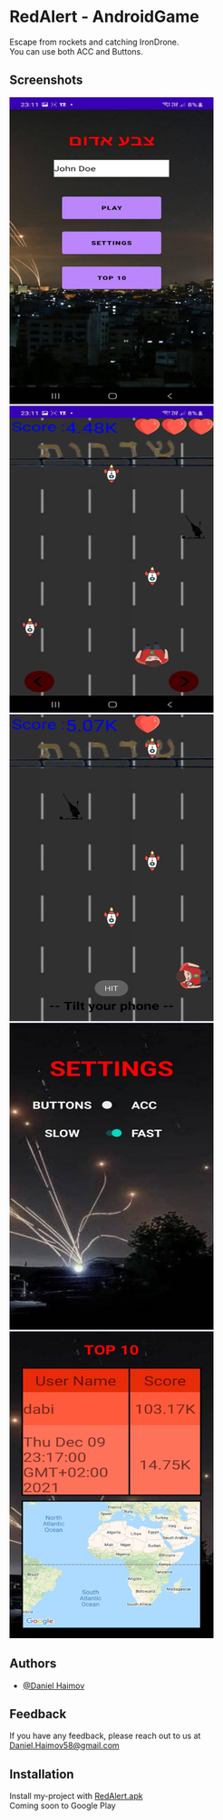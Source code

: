 
# RedAlert - AndroidGame

Escape from rockets and catching IronDrone.
<br/>
You can use both ACC and Buttons.


## Screenshots
<img src="src/screenshot1.jpeg" width="360" height="540"> 
<img src="src/screenshot2.jpeg" width="360" height="540">
<img src="src/screenshot3.jpeg" width="360" height="540"> 
<img src="src/screenshot4.jpeg" width="360" height="540">
<img src="src/screenshot5.jpeg" width="360" height="540">



## Authors

- [@Daniel Haimov](https://www.github.com/Daniel-Haimov)


## Feedback

If you have any feedback, please reach out to us at Daniel.Haimov58@gmail.com


## Installation

Install my-project with [RedAlert.apk](https://github.com/Daniel-Haimov/RedAlert-AndroidGame/raw/master/src/apk.apk)
<br/>
Coming soon to Google Play

    